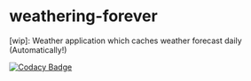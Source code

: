 # weathering-forever
[wip]: Weather application which caches weather forecast daily (Automatically!)

[![Codacy Badge](https://api.codacy.com/project/badge/Grade/c78b8c8f27c9401980e505185cd0f884)](https://www.codacy.com/app/mythio/weathering-forever?utm_source=github.com&amp;utm_medium=referral&amp;utm_content=mythio/weathering-forever&amp;utm_campaign=Badge_Grade)
